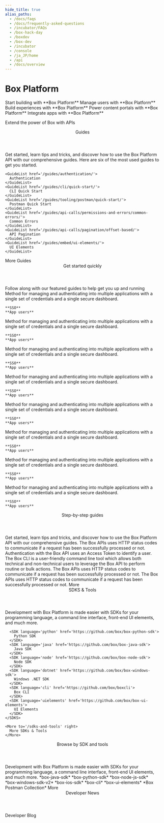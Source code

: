 ```yaml
---
hide_title: true
alias_paths:
  - /docs/faqs
  - /docs/frequently-asked-questions
  - /incubator/FAQs
  - /box-hack-day
  - /boxdev
  - /box-dev
  - /incubator
  - /console
  - /ja_JP/home
  - /api
  - /docs/overview
---
```


# Box Platform

<Banner>

  <BannerTitle>
    Start building with **Box Platform**
  </BannerTitle>
  <BannerTitle>
    Manage users with **Box Platform**
  </BannerTitle>
  <BannerTitle>
    Build experiences with **Box Platform**
  </BannerTitle>
  <BannerTitle>
    Power content portals with **Box Platform**
  </BannerTitle>
  <BannerTitle>
    Integrate apps with **Box Platform**
  </BannerTitle>

  Extend the power of Box with APIs

</Banner>

<Centered wide>
  <Header to='/guides' centered>
    Guides
  </Header>
  <GuidesList>
    Get started, learn tips and tricks, and discover how to use the Box 
    Platform API with our comprehensive guides. Here are six of the most used 
    guides to get you started.

    <GuideList href='/guides/authentication/'>
      Authentication
    </GuideList>
    <GuideList href='/guides/cli/quick-start/'>
      CLI Quick Start
    </GuideList>
    <GuideList href='/guides/tooling/postman/quick-start/'>
      Postman Quick Start
    </GuideList>
    <GuideList href='/guides/api-calls/permissions-and-errors/common-errors/'>
      Common Errors
    </GuideList>
    <GuideList href='/guides/api-calls/pagination/offset-based/'>
      API Pagination
    </GuideList>
    <GuideList href='/guides/embed/ui-elements/'>
      UI Elements
    </GuideList>
  </GuidesList>

  <More to='/guides' right>
    More Guides
  </More>
</Centered>

<Centered wide>
  <Header to='/' centered>
    Get started quickly
  </Header>
    Follow along  with our featured guides to help get you up and running

  <Tile title="Connect Okta identities to Box App Users in a web app" href="/">
    Method for managing and authenticating into multiple applications with 
    a single set of credentials and a single secure dashboard.
    
    **SSO**
    **App users**
  </Tile>
  <Tile title="Connect Okta identities to Box App Users in a web app" href="/">
    Method for managing and authenticating into multiple applications with
    a single set of credentials and a single secure dashboard.
    
    **SSO**
    **App users**
  </Tile>
  <Tile title="Connect Okta identities to Box App Users in a web app" href="/">
    Method for managing and authenticating into multiple applications with
    a single set of credentials and a single secure dashboard.
    
    **SSO**
    **App users**
  </Tile>
  <Tile title="Connect Okta identities to Box App Users in a web app" href="/">
    Method for managing and authenticating into multiple applications with
    a single set of credentials and a single secure dashboard.
    
    **SSO**
    **App users**
  </Tile>
  <Tile title="Connect Okta identities to Box App Users in a web app" href="/">
    Method for managing and authenticating into multiple applications with
    a single set of credentials and a single secure dashboard.
    
    **SSO**
    **App users**
  </Tile>
  <Tile title="Connect Okta identities to Box App Users in a web app" href="/">
    Method for managing and authenticating into multiple applications with
    a single set of credentials and a single secure dashboard.
    
    **SSO**
    **App users**
  </Tile>
  <Tile title="Connect Okta identities to Box App Users in a web app" href="/">
    Method for managing and authenticating into multiple applications with
     a single set of credentials and a single secure dashboard.
    
    **SSO**
    **App users**
  </Tile>
  <Tile title="Connect Okta identities to Box App Users in a web app" href="/">
    Method for managing and authenticating into multiple applications with
    a single set of credentials and a single secure dashboard.
    
    **SSO**
    **App users**
  </Tile>
</Centered>

<Centered wide>
  <FeaturedBoard type="community" />
</Centered>

<Centered wide>
  <Header to='/' centered>
    Step-by-step guides
  </Header>
    Get started, learn tips and tricks, and discover how to use
    the Box Platform API with our comprehensive guides.

  <Tile type="guide" title="App Types" href="/guides/applications/">
    The Box APIs uses HTTP status codes to communicate
    if a request has been successfully processed or not.
  </Tile>
  <Tile type="guide" title="Authentication" href="/guides/authentication/">
    Authentication with the Box API uses an Access Token to identify a user.
  </Tile>
  <Tile type="guide" title="Scopes" href="/guides/api-calls/permissions-and-errors/scopes/">
    The Box CLI is a user-friendly command line tool which allows
    both technical and non-technical users to leverage the Box
    API to perform routine or bulk actions.
  </Tile>
  <Tile type="guide" title="Common Errors" href="/guides/api-calls/permissions-and-errors/common-errors/">
    The Box APIs uses HTTP status codes to communicate
    if a request has been successfully processed or not.
  </Tile>
  <Tile type="guide" title="Event stream" href="/guides/events/">
    The Box APIs uses HTTP status codes to communicate
    if a request has been successfully processed or not.
  </Tile>

  <More to='/' center>
    More
  </More>
</Centered>

<Dark>
  <Centered wide>
    <Header to='/sdks-and-tools' centered>
      SDKS & Tools
    </Header>
    <SDKS>
      Development with Box Platform is made easier with SDKs for your
      programming language, a command line interface, front-end UI elements,
      and much more.

      <SDK language='python' href='https://github.com/box/box-python-sdk'>
        Python SDK
      </SDK>
      <SDK language='java' href='https://github.com/box/box-java-sdk'>
        Java SDK
      </SDK>
      <SDK language='node' href='https://github.com/box/box-node-sdk'>
        Node SDK
      </SDK>
      <SDK language='dotnet' href='https://github.com/box/box-windows-sdk'>
        Windows .NET SDK
      </SDK>
      <SDK language='cli' href='https://github.com/box/boxcli'>
        Box CLI
      </SDK>
      <SDK language='uielements' href='https://github.com/box/box-ui-elements'>
        UI Elements
      </SDK>
    </SDKS>

    <More to='/sdks-and-tools' right>
      More SDKs & Tools
    </More>
  </Centered>
</Dark>

<Centered wide>
  <FeaturedBoard type="sampleCode" />
</Centered>

<Centered wide>
  <Header to='/' centered>
    Browse by SDK and tools
  </Header>
    Development with Box Platform is made easier with SDKs
    for your programming language, a command line interface,
    front-end UI elements, and much more.

  <Tile type="tool" title="Java" href="/">
    *box-java-sdk*
  </Tile>
  <Tile type="tool" title="Python" href="/">
    *box-python-sdk*
  </Tile>
  <Tile type="tool" title="Node" href="/">
    *box-node-js-sdk*
  </Tile>
  <Tile type="tool" title=".NET" href="/">
    *box-windows-sdk-v2*
  </Tile>
  <Tile type="tool" title="iOS" href="/">
    *box-ios-sdk*
  </Tile>
  <Tile type="tool" title="Box CLI" href="/guides/cli/">
    *box-cli*
  </Tile>
  <Tile type="tool" title="Box UI Elements" href="/guides/embed/ui-elements/">
    *box-ui-elements*
  </Tile>
  <Tile type="tool" title="Box Embed" href="/guides/embed/box-embed/">
  </Tile>
  <Tile type="tool" title="Postman collection"
    href="https://developer.box.com/guides/tooling/postman/">
    *Box Postman Collection*
  </Tile>

  <More to='/' center>
    More
  </More>
</Centered>

<Centered wide>
  <Header to='https://medium.com/box-developer-blog' centered>
    Developer News
  </Header>

  <BlogCards />

  <More to='https://medium.com/box-developer-blog' right>
    Developer Blog
  </More>
</Centered>
